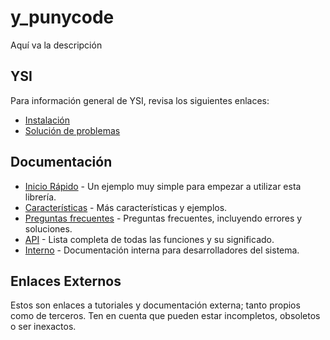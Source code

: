 # y_punycode

Aquí va la descripción

## YSI

Para información general de YSI, revisa los siguientes enlaces:

* [Instalación](../instalacion.md)
* [Solución de problemas](../solucion-problemas.md)

## Documentación

* [Inicio Rápido](y_punycode/inicio-rapido.md) - Un ejemplo muy simple para empezar a utilizar esta librería.
* [Características](y_punycode/caracteristicas.md) - Más características y ejemplos.
* [Preguntas frecuentes](y_punycode/preguntas-frecuentes.md) - Preguntas frecuentes, incluyendo errores y soluciones.
* [API](y_punycode/api.md) - Lista completa de todas las funciones y su significado.
* [Interno](y_punycode/interno.md) - Documentación interna para desarrolladores del sistema.

## Enlaces Externos

Estos son enlaces a tutoriales y documentación externa; tanto propios como de terceros. Ten en cuenta que pueden estar incompletos, obsoletos o ser inexactos.
